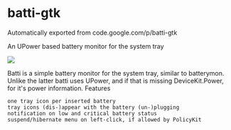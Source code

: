 # batti-gtk
Automatically exported from code.google.com/p/batti-gtk

An UPower based battery monitor for the system tray

![](https://raw.githubusercontent.com/posixru/batti-gtk/master/batti.png) 

Batti is a simple battery monitor for the system tray, similar to batterymon. Unlike the latter batti uses UPower, and if that is missing DeviceKit.Power, for it's power information.
Features

    one tray icon per inserted battery
    tray icons (dis-)appear with the battery (un-)plugging
    notification on low and critical battery status
    suspend/hibernate menu on left-click, if allowed by PolicyKit

